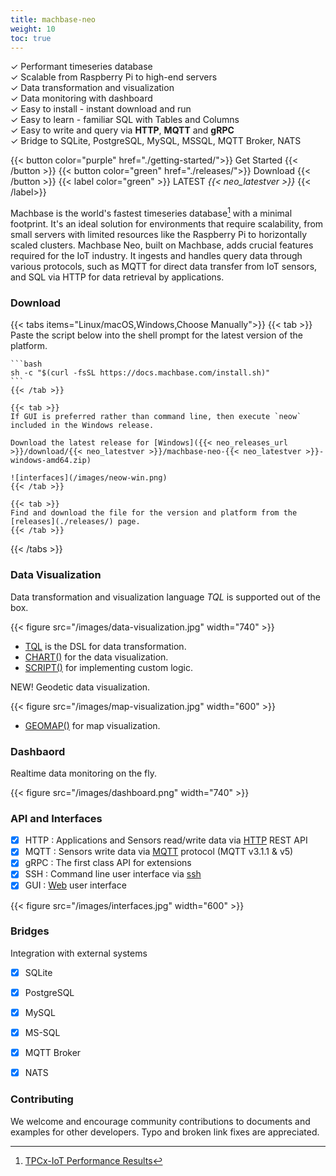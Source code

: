 ```yaml
---
title: machbase-neo
weight: 10
toc: true
---
```


✓ Performant timeseries database<br/>
✓ Scalable from Raspberry Pi to high-end servers<br/>
✓ Data transformation and visualization<br/>
✓ Data monitoring with dashboard<br/>
✓ Easy to install - instant download and run<br/>
✓ Easy to learn - familiar SQL with Tables and Columns<br/>
✓ Easy to write and query via **HTTP**, **MQTT** and **gRPC**<br/>
✓ Bridge to SQLite, PostgreSQL, MySQL, MSSQL, MQTT Broker, NATS<br/>

{{< button color="purple" href="./getting-started/">}} Get Started {{< /button >}}
{{< button color="green" href="./releases/">}} Download  {{< /button >}}
{{< label color="green" >}} LATEST <i>{{< neo_latestver >}}</i> {{< /label>}}

Machbase is the world's fastest timeseries database[^1] with a minimal footprint. It's an ideal solution for environments that require scalability, from small servers with limited resources like the Raspberry Pi to horizontally scaled clusters. Machbase Neo, built on Machbase, adds crucial features required for the IoT industry. It ingests and handles query data through various protocols, such as MQTT for direct data transfer from IoT sensors, and SQL via HTTP for data retrieval by applications.

### Download 

{{< tabs items="Linux/macOS,Windows,Choose Manually">}}
    {{< tab >}}
    Paste the script below into the shell prompt for the latest version of the platform.

    ```bash
    sh -c "$(curl -fsSL https://docs.machbase.com/install.sh)"
    ```
    {{< /tab >}}

    {{< tab >}}
    If GUI is preferred rather than command line, then execute `neow` included in the Windows release.

    Download the latest release for [Windows]({{< neo_releases_url >}}/download/{{< neo_latestver >}}/machbase-neo-{{< neo_latestver >}}-windows-amd64.zip)

    ![interfaces](/images/neow-win.png)
    {{< /tab >}}

    {{< tab >}}
    Find and download the file for the version and platform from the [releases](./releases/) page.
    {{< /tab >}}
{{< /tabs >}}


### Data Visualization

Data transformation and visualization language *TQL* is supported out of the box.

{{< figure src="/images/data-visualization.jpg" width="740" >}}

- [TQL](/neo/tql) is the DSL for data transformation.
- [CHART()](/neo/tql/chart/) for the data visualization.
- [SCRIPT()](/neo/tql/script/) for implementing custom logic.

<span class="badge-new">NEW!</span> Geodetic data visualization.

{{< figure src="/images/map-visualization.jpg" width="600" >}}

- [GEOMAP()](/neo/tql/geomap/) for map visualization.

### Dashbaord

Realtime data monitoring on the fly.

{{< figure src="/images/dashboard.png" width="740" >}}

### API and Interfaces

- [x] HTTP : Applications and Sensors read/write data via [HTTP](/neo/api-http) REST API
- [x] MQTT : Sensors write data via [MQTT](/neo/api-mqtt) protocol (MQTT v3.1.1 & v5)
- [x] gRPC : The first class API for extensions
- [x] SSH : Command line user interface via [ssh](/neo/operations/ssh-access)
- [x] GUI : [Web](/neo/getting-started/webui/) user interface

{{< figure src="/images/interfaces.jpg" width="600" >}}

### Bridges

Integration with external systems

- [x] SQLite
- [x] PostgreSQL
- [x] MySQL
- [x] MS-SQL
- [x] MQTT Broker
- [x] NATS


### Contributing

We welcome and encourage community contributions to documents and examples for other developers. Typo and broken link fixes are appreciated.


[^1]: [TPCx-IoT Performance Results](https://www.tpc.org/tpcx-iot/results/tpcxiot_perf_results5.asp?version=2)

